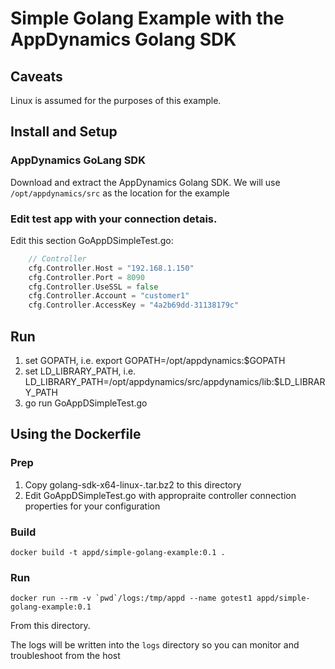 
# Simple Golang Example with the AppDynamics Golang SDK

## Caveats

Linux is assumed for the purposes of this example.

## Install and Setup

### AppDynamics GoLang SDK

Download and extract the AppDynamics Golang SDK. We will use `/opt/appdynamics/src` as the location for the example

### Edit test app with your connection detais.

Edit this section GoAppDSimpleTest.go:

```go
    // Controller
    cfg.Controller.Host = "192.168.1.150"
    cfg.Controller.Port = 8090
    cfg.Controller.UseSSL = false
    cfg.Controller.Account = "customer1"
    cfg.Controller.AccessKey = "4a2b69dd-31138179c"
```

## Run

1. set GOPATH, i.e. export GOPATH=/opt/appdynamics:$GOPATH
2. set LD_LIBRARY_PATH, i.e. LD_LIBRARY_PATH=/opt/appdynamics/src/appdynamics/lib:$LD_LIBRARY_PATH
3. go run GoAppDSimpleTest.go


## Using the Dockerfile

### Prep

1. Copy golang-sdk-x64-linux-<version>.tar.bz2 to this directory
2. Edit GoAppDSimpleTest.go with appropraite controller connection properties for your configuration

### Build

```
docker build -t appd/simple-golang-example:0.1 .
```

### Run

```
docker run --rm -v `pwd`/logs:/tmp/appd --name gotest1 appd/simple-golang-example:0.1
```

From this directory.

The logs will be written into the `logs` directory so you can monitor and troubleshoot from the host


